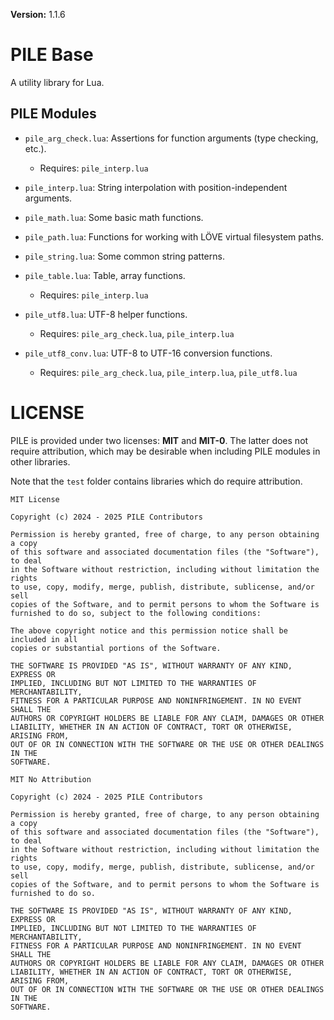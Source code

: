 **Version:** 1.1.6

# PILE Base

A utility library for Lua.

## PILE Modules

* `pile_arg_check.lua`: Assertions for function arguments (type checking, etc.).
  * Requires: `pile_interp.lua`

* `pile_interp.lua`: String interpolation with position-independent arguments.

* `pile_math.lua`: Some basic math functions.

* `pile_path.lua`: Functions for working with LÖVE virtual filesystem paths.

* `pile_string.lua`: Some common string patterns.

* `pile_table.lua`: Table, array functions.
  * Requires: `pile_interp.lua`

* `pile_utf8.lua`: UTF-8 helper functions.
  * Requires: `pile_arg_check.lua`, `pile_interp.lua`

* `pile_utf8_conv.lua`: UTF-8 to UTF-16 conversion functions.
  * Requires: `pile_arg_check.lua`, `pile_interp.lua`, `pile_utf8.lua`


# LICENSE

PILE is provided under two licenses: **MIT** and **MIT-0**. The latter does not require attribution, which may be desirable when including PILE modules in other libraries.

Note that the `test` folder contains libraries which do require attribution.

```
MIT License

Copyright (c) 2024 - 2025 PILE Contributors

Permission is hereby granted, free of charge, to any person obtaining a copy
of this software and associated documentation files (the "Software"), to deal
in the Software without restriction, including without limitation the rights
to use, copy, modify, merge, publish, distribute, sublicense, and/or sell
copies of the Software, and to permit persons to whom the Software is
furnished to do so, subject to the following conditions:

The above copyright notice and this permission notice shall be included in all
copies or substantial portions of the Software.

THE SOFTWARE IS PROVIDED "AS IS", WITHOUT WARRANTY OF ANY KIND, EXPRESS OR
IMPLIED, INCLUDING BUT NOT LIMITED TO THE WARRANTIES OF MERCHANTABILITY,
FITNESS FOR A PARTICULAR PURPOSE AND NONINFRINGEMENT. IN NO EVENT SHALL THE
AUTHORS OR COPYRIGHT HOLDERS BE LIABLE FOR ANY CLAIM, DAMAGES OR OTHER
LIABILITY, WHETHER IN AN ACTION OF CONTRACT, TORT OR OTHERWISE, ARISING FROM,
OUT OF OR IN CONNECTION WITH THE SOFTWARE OR THE USE OR OTHER DEALINGS IN THE
SOFTWARE.
```


```
MIT No Attribution

Copyright (c) 2024 - 2025 PILE Contributors

Permission is hereby granted, free of charge, to any person obtaining a copy
of this software and associated documentation files (the "Software"), to deal
in the Software without restriction, including without limitation the rights
to use, copy, modify, merge, publish, distribute, sublicense, and/or sell
copies of the Software, and to permit persons to whom the Software is
furnished to do so.

THE SOFTWARE IS PROVIDED "AS IS", WITHOUT WARRANTY OF ANY KIND, EXPRESS OR
IMPLIED, INCLUDING BUT NOT LIMITED TO THE WARRANTIES OF MERCHANTABILITY,
FITNESS FOR A PARTICULAR PURPOSE AND NONINFRINGEMENT. IN NO EVENT SHALL THE
AUTHORS OR COPYRIGHT HOLDERS BE LIABLE FOR ANY CLAIM, DAMAGES OR OTHER
LIABILITY, WHETHER IN AN ACTION OF CONTRACT, TORT OR OTHERWISE, ARISING FROM,
OUT OF OR IN CONNECTION WITH THE SOFTWARE OR THE USE OR OTHER DEALINGS IN THE
SOFTWARE.
```
